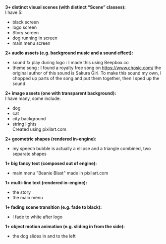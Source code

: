 **3+ distinct visual scenes (with distinct “Scene” classes):**  
I have 5:  
- black screen  
- logo screen  
- Story screen  
- dog running in screen  
- main menu screen  

**2+ audio assets (e.g. background music and a sound effect):**  
- sound fx play during logo  : I made this using Beepbox.co
- theme song : I found a royalty free song on https://www.chosic.com/ the original author of this sound is Sakura Girl. To make this sound my own, I chopped up parts of the song and put them together, then I sped up the sound
 

**2+ image assets (one with transparent background):**  
I have many, some include:  
- dog  
- cat  
- city background
- string lights  
Created using pixilart.com  

**2+ geometric shapes (rendered in-engine):**  
- my speech bubble is actually a ellipse and a triangle combined, two separate shapes  

**1+ big fancy text (composed out of engine):**  
- main menu "Beanie Blast" made in pixilart.com  

**1+ multi-line text (rendered in-engine):**  
- the story  
- the main menu  

**1+ fading scene transition (e.g. fade to black):**  
- I fade to white after logo  

**1+ object motion animation (e.g. sliding in from the side):**  
- the dog slides in and to the left  